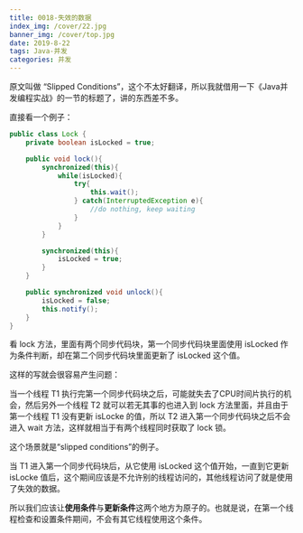 ```yaml
---
title: 0018-失效的数据
index_img: /cover/22.jpg
banner_img: /cover/top.jpg
date: 2019-8-22
tags: Java-并发
categories: 并发
---
```


原文叫做 “Slipped Conditions”，这个不太好翻译，所以我就借用一下《Java并发编程实战》的一节的标题了，讲的东西差不多。

直接看一个例子：

```java
public class Lock {
    private boolean isLocked = true;

    public void lock(){
        synchronized(this){
            while(isLocked){
                try{
                    this.wait();
                } catch(InterruptedException e){
                    //do nothing, keep waiting
                }
            }
        }

        synchronized(this){
            isLocked = true;
        }
    }

    public synchronized void unlock(){
        isLocked = false;
        this.notify();
    }
}
```

看 lock 方法，里面有两个同步代码块，第一个同步代码块里面使用 isLocked 作为条件判断，却在第二个同步代码块里面更新了 isLocked 这个值。

这样的写就会很容易产生问题：

当一个线程 T1 执行完第一个同步代码块之后，可能就失去了CPU时间片执行的机会，然后另外一个线程 T2 就可以若无其事的也进入到 lock 方法里面，并且由于第一个线程 T1 没有更新 isLocke 的值，所以 T2 进入第一个同步代码块之后不会进入 wait 方法，这样就相当于有两个线程同时获取了 lock 锁。

这个场景就是“slipped conditions”的例子。

当 T1 进入第一个同步代码块后，从它使用 isLocked 这个值开始，一直到它更新 isLocke 值后，这个期间应该是不允许别的线程访问的，其他线程访问了就是使用了失效的数据。

所以我们应该让**使用条件**与**更新条件**这两个地方为原子的。也就是说，在第一个线程检查和设置条件期间，不会有其它线程使用这个条件。
